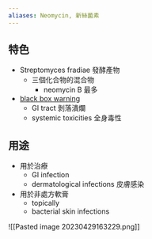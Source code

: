```yaml
---
aliases: Neomycin, 新絲菌素
---
```

## 特色
- Streptomyces fradiae 發酵產物
	- 三個化合物的混合物
		- neomycin B 最多
- [black box warning](https://zh.wikipedia.org/zh-hant/%E9%BB%91%E6%A1%86%E8%AD%A6%E5%91%8A)
	- GI tract 剝落潰爛
	- systemic toxicities 全身毒性

## 用途
- 用於治療
	- GI infection
	- dermatological infections 皮膚感染
- 用於非處方軟膏
	- topically
	- bacterial skin infections

![[Pasted image 20230429163229.png]]
